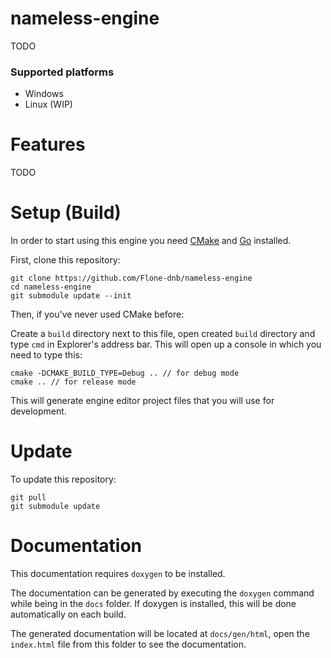 # nameless-engine

TODO

### Supported platforms

* Windows
* Linux (WIP)

# Features

TODO

# Setup (Build)

In order to start using this engine you need [CMake](https://cmake.org/download/) and [Go](https://go.dev/dl/) installed.

First, clone this repository:

```
git clone https://github.com/Flone-dnb/nameless-engine
cd nameless-engine
git submodule update --init
```

Then, if you've never used CMake before:

Create a `build` directory next to this file, open created `build` directory and type `cmd` in Explorer's address bar. This will open up a console in which you need to type this:

```
cmake -DCMAKE_BUILD_TYPE=Debug .. // for debug mode
cmake .. // for release mode
```

This will generate engine editor project files that you will use for development.

# Update

To update this repository:

```
git pull
git submodule update
```

# Documentation

This documentation requires `doxygen` to be installed.

The documentation can be generated by executing the `doxygen` command while being in the `docs` folder. If doxygen is installed, this will be done automatically on each build.

The generated documentation will be located at `docs/gen/html`, open the `index.html` file from this folder to see the documentation.